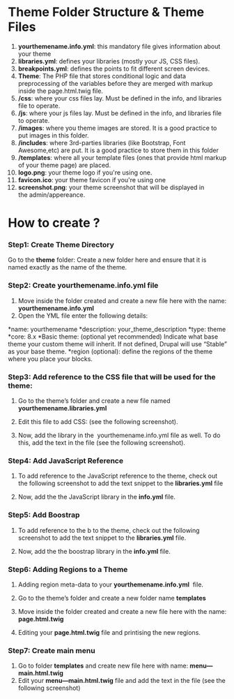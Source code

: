 # Theme Folder Structure & Theme Files

1. **yourthemename.info.yml**: this mandatory file gives information about your theme
2. **libraries.yml**: defines your libraries (mostly your JS, CSS files).
3. **breakpoints.yml**:  defines the points to fit different screen devices.
4. **Theme**: The PHP file that stores conditional logic and data preprocessing of the variables before they are merged with markup inside the page.html.twig file. 
5. **/css**: where your css files lay. Must be defined in the info, and libraries file to operate.
6. **/js**: where your js files lay. Must be defined in the info, and libraries file to operate.
7. **/images**: where you theme images are stored. It is a good practice to put images in this folder.
8. **/includes**: where 3rd-parties libraries (like Bootstrap, Font Awesome,etc) are put. It is a good practice to store them in this folder
9. **/templates**: where all your template files (ones that provide html markup of your theme page) are placed.
10. **logo.png**: your theme logo if you're using one.
11. **favicon.ico**: your theme favicon if you're using one
12. **screenshot.png**: your theme screenshot that will be displayed in the admin/appereance.
# How to create ?
### Step1: Create Theme Directory
Go to the **theme** folder: Create a new folder here and ensure that it is named exactly as the name of the theme.

### Step2: Create **yourthemename.info.yml** file
1. Move inside the folder created and create a new file here with the name: **yourthemename.info.yml**
2. Open the YML file  enter the following details:

*name: yourthemename
*description: your_theme_description
*type: theme
*core: 8.x
*Basic theme: (optional yet recommended)
Indicate what base theme your custom theme will inherit. If not defined, Drupal will use “Stable” as your base theme.
*region (optional): define the regions of the theme where you place your blocks. 
### Step3: Add reference to the CSS file that will be used for the theme:
1. Go to the theme’s folder and create a new file named **yourthemename.libraries.yml**
2. Edit this file to add CSS: (see the following screenshot).

3. Now, add the library in the  yourthemename.info.yml file as well. To do this, add the text in the file (see the following screenshot).

### Step4: Add JavaScript Reference
1. To add reference to the JavaScript reference to the theme, check out the following screenshot to add the text snippet to the **libraries.yml** file

2. Now, add the the JavaScript library in the **info.yml** file.

### Step5: Add Boostrap	
1. To add reference to the b to the theme, check out the following screenshot to add the text snippet to the **libraries.yml** file.

2. Now, add the the boostrap library in the **info.yml** file.

### Step6: Adding Regions to a Theme
1. Adding region meta-data to your **yourthemename.info.yml**  file.

2. Go to the theme’s folder and create a new folder name **templates**
3. Move inside the folder created and create a new file here with the name: **page.html.twig**
4. Editing your **page.html.twig** file and printising the new regions.

### Step7: Create main menu
1. Go to folder **templates** and create new file here with name: **menu—main.html.twig**
2. Edit your **menu—main.html.twig** file and add the text in the file (see the following screenshot)